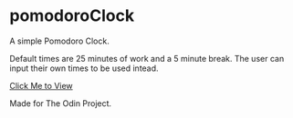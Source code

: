 # pomodoroClock

A simple Pomodoro Clock.

Default times are 25 minutes of work and a 5 minute break.
The user can input their own times to be used intead.

[Click Me to View](https://rileyloudon.github.io/pomodoroClock/)

Made for The Odin Project.

